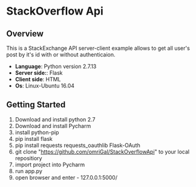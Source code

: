 # StackOverflow Api

## Overview
This is a StackExchange API server-client example allows to get all user's post by it's id with or without authenticaion.

- **Language**: Python version 2.7.13
- **Server side:**: Flask
- **Client side**: HTML
- **Os**: Linux-Ubuntu 16.04

## Getting Started

1. Download and install python 2.7
2. Download and install Pycharm
3. install python-pip
4. pip install flask
5. pip install requests requests_oauthlib Flask-OAuth
6. git clone "https://github.com/omriGal/StackOverflowApi" to your local repositiory
7. import project into Pycharm
8. run app.py
9. open browser and enter - 127.0.0.1:5000/

